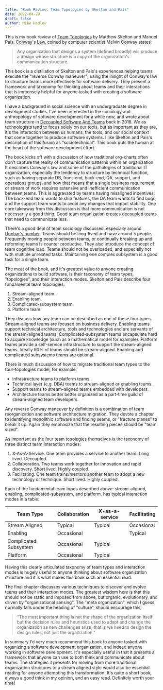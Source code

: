 ```yaml
---
title: "Book Review: Team Topologies by Skelton and Pais"
date: 2022-04-29
draft: false
author: Mike Hadlow
---
```

This is my book review of [Team Topologies]() by Matthew Skelton and Manuel Pais. [Conway's Law](https://en.wikipedia.org/wiki/Conway%27s_law), coined by computer scientist Melvin Conway states:

> Any organization that designs a system (defined broadly) will produce a design whose structure is a copy of the organization's communication structure.

This book is a distillation of Skelton and Pais's experiences helping teams execute the "reverse Conway maneuver"; using the insight of Conway's law to structure teams more effectively for software delivery. They present a framework and taxonomy for thinking about teams and their interactions that is immensely helpful for anyone tasked with creating a software organization.
<!--more-->
I have a background in social science with an undergraduate degree in development studies. I've been interested in the sociology and anthropology of software development for a while now, and wrote about team structure in [Decoupled Software And Teams](http://mikehadlow.blogspot.com/2018/11/decoupling-architecture-and-teams.html) back in 2018. We as technologists tend to focus solely on our tools, but as important as they are, it's the interaction between us humans, the tools, and our social context that come together to produce software systems. I like Skelton and Pais's description of this fusion as "sociotechnical". This book puts the human at the heart of the software development effort.

The book kicks off with a discussion of how traditional org-charts often don't capture the reality of communication patterns within an organization. It describes Conway's law and some of the pathologies of traditional IT organization, especially the tendency to structure by technical function, such as having separate DB, front-end, back-end, QA, support, and operations groups, and how that means that a single business requirement or stream of work requires extensive and inefficient communication between teams. This is aggravated by teams having misaligned incentives: The back-end team wants to ship features, the QA team wants to find bugs, and the support team wants to avoid any changes that impact stability. One core takeaway from this discussion is that more communication is not necessarily a good thing. Good team organization creates decoupled teams that need to communicate less.

There's a good deal of team sociology discussed, especially around [Dunbar's number](https://en.wikipedia.org/wiki/Dunbar%27s_number). Teams should be long-lived and have around 5 people. Frequently moving people between teams, or continually breaking up and reforming teams is counter productive. They also introduce the concept of team cognitive load. Teams should not be overloaded, and especially not with multiple unrelated tasks. Maintaining one complex subsystem is a good task for a single team.

The meat of the book, and it's greatest value to anyone creating organizations to build software, is their taxonomy of team types, "topologies", and their interaction modes. Skelton and Pais describe four fundamental team topologies:

1. Stream-aligned team.
2. Enabling team.
3. Complicated-subsystem team.
4. Platform team.

They discuss how any team can be described as one of these four types. Stream-aligned teams are focused on business delivery. Enabling teams support technical architecture, tools and technologies and are servants of the stream-aligned teams. Complicated-subsystem teams encapsulate hard to acquire knowledge (such as a mathematical model for example). Platform teams provide a self-service infrastructure to support the stream-aligned teams. Ideally 90% of teams should be stream-aligned. Enabling and complicated subsystems teams are optional. 

There is much discussion of how to migrate traditional team types to the four-topologies model, for example:

* Infrastructure teams to platform teams.
* Technical layer (e.g. DBA) teams to stream-aligned or enabling teams.
* Support teams to stream-aligned teams embedded with developers.
* Architecture teams better better organized as a part-time guild of stream-aligned team developers.

Any reverse Conway maneuver by definition is a combination of team reorganization and software architecture migration. They devote a chapter to identifying monolithic software and finding seams, or "fracture planes" to break it up. Again they emphasize that the resulting pieces should be "team sized".

As important as the four team topologies themselves is the taxonomy of three distinct team interaction modes:

1. X-As-A-Service. One team provides a service to another team. Long lived. Decoupled.
2. Collaboration. Two teams work together for innovation and rapid discovery. Short lived. Highly coupled.
3. Facilitating. One team trains/mentors another team to adopt a new technology or technique. Short lived. Highly coupled.

Each of the fundamental team types described above: stream-aligned, enabling, complicated-subsystem, and platform, has typical interaction modes in a table:

| Team Type | Collaboration | X-as-a-service | Facilitating |
|---|---|---|---|
| Stream Aligned | Typical | Typical | Occasional |
| Enabling | Occasional | | Typical |
| Complicated Subsystem | Occasional | Typical | |
| Platform | Occasional | Typical | |

Having this clearly articulated taxonomy of team types and interaction modes is hugely useful to anyone thinking about software organization structure and it is what makes this book such an essential read.

The final chapter discusses various techniques to discover and evolve teams and their  interaction modes. The greatest wisdom here is that this should not be static and imposed from above, but organic, evolutionary, and driven by "organizational sensing". The "meta organization", which I guess normally falls under the heading of "culture", should encourage this:

> "The most important thing is not the shape of the organization itself but the decision rules and heuristics used to adapt and change the organization as new challenges arise; that is we need to design the design rules, not just the organization."

In summary I'd very much recommend this book to anyone tasked with organizing a software development organization, and indeed anyone working in software development. It's especially useful in that it presents a framework that anyone can use to both think and communicate about teams. The strategies it presents for moving from more traditional organization structures to a stream aligned style would also be essential reading for anyone attempting this transformation. It's quite a short book, always a good think in my opinion, and an easy read. Definitely worth your time!